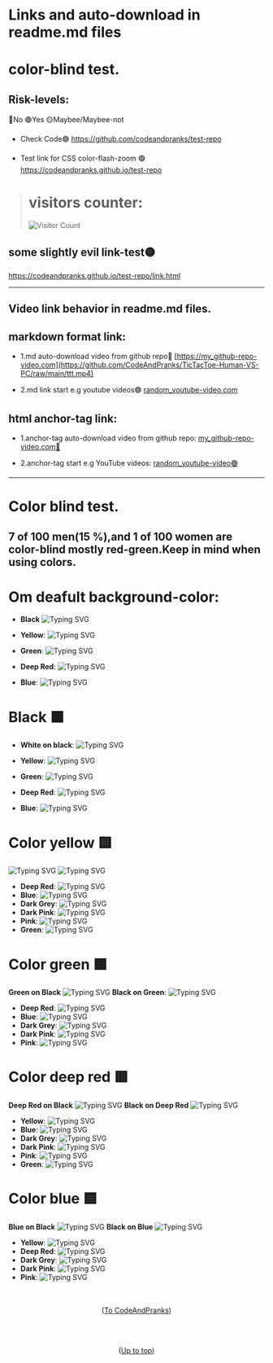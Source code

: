 <a id="up"></a>
#  Links and auto-download in readme.md files 
# color-blind test.
## Risk-levels:
 
  🔴No  🟢Yes  🟡Maybee/Maybee-not
  
- Check Code🟢
https://github.com/codeandpranks/test-repo 
 
- Test link for CSS color-flash-zoom 🟢
https://codeandpranks.github.io/test-repo
> # visitors counter:
>![Visitor Count](https://profile-counter.glitch.me/CodeAndpranks/count.svg)
## some slightly evil link-test🟡
https://codeandpranks.github.io/test-repo/link.html
<hr>

## Video link behavior in readme.md files. 
  ## markdown format link:
- 1.md auto-download video from github repo🔴
[https://my_github-repo-video.com](https://github.com/CodeAndPranks/TicTacToe-Human-VS-PC/raw/main/ttt.mp4)

- 2.md link start e.g youtube videos🟢
 [random_youtube-video.com](https://youtu.be/VS6UOyTb5eU?si=nfloz13KWQ7gBCOV)

## html anchor-tag link:
- 1.anchor-tag auto-download video from github repo:
<a href="https://github.com/CodeAndPranks/TicTacToe-Human-VS-PC/raw/main/ttt.mp4" target="_blank">my_github-repo-video.com🔴</a>

- 2.anchor-tag start e.g YouTube videos:
<a href="https://youtu.be/VS6UOyTb5eU?si=nfloz13KWQ7gBCOV" target="_blank">random_youtube-video🟢</a>
<hr>

# Color blind test.
## 7 of 100 men(15 %),and 1 of 100 women are color-blind mostly red-green.Keep in mind when using colors.
# Om deafult background-color:
- **Black**
 ![Typing SVG](https://readme-typing-svg.demolab.com?font=Fira+Code&duration=2000&pause=1000&color=000000&background=FFFFFF00&width=435&lines=Test+Black+Text+White+Background)
- **Yellow**:
  ![Typing SVG](https://readme-typing-svg.demolab.com?font=Fira+Code&duration=2000&pause=1000&color=FFFF00&background=FFFFFF00&width=435&lines=Test+Yellow+Text+White+Background)

- **Green**:
  ![Typing SVG](https://readme-typing-svg.demolab.com?font=Fira+Code&duration=2000&pause=1000&color=00FF00&background=FFFFFF00&width=435&lines=Test+Green+Text+White+Background)

- **Deep Red**:
  ![Typing SVG](https://readme-typing-svg.demolab.com?font=Fira+Code&duration=2000&pause=1000&color=8B0000&background=FFFFFF00&width=435&lines=Test+Deep+Red+Text+White+Background)

- **Blue**:
  ![Typing SVG](https://readme-typing-svg.demolab.com?font=Fira+Code&duration=2000&pause=1000&color=0000FF&background=FFFFFF00&width=435&lines=Test+Blue+Text+White+Background)
# Black ⬛
- **White on black**: ![Typing SVG](https://readme-typing-svg.demolab.com?font=Fira+Code&duration=2000&pause=1000&color=FFFFFF&background=000000&width=435&lines=Test+White+Text+black+Background)
 - **Yellow**:
  ![Typing SVG](https://readme-typing-svg.demolab.com?font=Fira+Code&duration=2000&pause=1000&color=FFFF00&background=000000&width=435&lines=Test+Yellow+Text+Black+Background)

- **Green**:
  ![Typing SVG](https://readme-typing-svg.demolab.com?font=Fira+Code&duration=2000&pause=1000&color=00FF00&background=000000&width=435&lines=Test+Green+Text+Black+Background)

- **Deep Red**:
  ![Typing SVG](https://readme-typing-svg.demolab.com?font=Fira+Code&duration=2000&pause=1000&color=8B0000&background=000000&width=435&lines=Test+Deep+Red+Text+Black+Background)

- **Blue**:
  ![Typing SVG](https://readme-typing-svg.demolab.com?font=Fira+Code&duration=2000&pause=1000&color=0000FF&background=000000&width=435&lines=Test+Blue+Text+Black+Background)
# Color yellow 🟨
![Typing SVG](https://readme-typing-svg.demolab.com?font=Fira+Code&duration=2000&pause=1000&color=FFFF00&background=000000&width=435&lines=Test+Yellow+Text+Black+Background)
![Typing SVG](https://readme-typing-svg.demolab.com?font=Fira+Code&duration=2000&pause=1000&color=000000&background=FFFF00&width=435&lines=Test+Black+Text+Yellow+Background)
- **Deep Red**: ![Typing SVG](https://readme-typing-svg.demolab.com?font=Fira+Code&duration=2000&pause=1000&color=8B0000&background=FFFF00&width=435&lines=Deep+Red+Text+Yellow+Background)
- **Blue**: ![Typing SVG](https://readme-typing-svg.demolab.com?font=Fira+Code&duration=2000&pause=1000&color=0000FF&background=FFFF00&width=435&lines=Blue+Text+Yellow+Background)
- **Dark Grey**: ![Typing SVG](https://readme-typing-svg.demolab.com?font=Fira+Code&duration=2000&pause=1000&color=333333&background=FFFF00&width=435&lines=Dark+Grey+Text+Yellow+Background)
- **Dark Pink**: ![Typing SVG](https://readme-typing-svg.demolab.com?font=Fira+Code&duration=2000&pause=1000&color=FF1493&background=FFFF00&width=435&lines=Dark+Pink+Text+Yellow+Background)
- **Pink**: ![Typing SVG](https://readme-typing-svg.demolab.com?font=Fira+Code&duration=2000&pause=1000&color=FFC0CB&background=FFFF00&width=435&lines=Pink+Text+Yellow+Background)
- **Green**: ![Typing SVG](https://readme-typing-svg.demolab.com?font=Fira+Code&duration=2000&pause=1000&color=008000&background=FFFF00&width=435&lines=Green+Text+Yellow+Background)
# Color green 🟩
**Green on Black** ![Typing SVG](https://readme-typing-svg.demolab.com?font=Fira+Code&duration=2000&pause=1000&color=008000&background=000000&width=435&lines=Test+Green+Text+Black+Background)
**Black on Green**: ![Typing SVG](https://readme-typing-svg.demolab.com?font=Fira+Code&duration=2000&pause=1000&color=000000&background=008000&width=435&lines=Test+Green+Text+Black+Background)
- **Deep Red**: ![Typing SVG](https://readme-typing-svg.demolab.com?font=Fira+Code&duration=2000&pause=1000&color=8B0000&background=008000&width=435&lines=Deep+Red+Text+Green+Background)
- **Blue**: ![Typing SVG](https://readme-typing-svg.demolab.com?font=Fira+Code&duration=2000&pause=1000&color=0000FF&background=008000&width=435&lines=Blue+Text+Green+Background)
- **Dark Grey**: ![Typing SVG](https://readme-typing-svg.demolab.com?font=Fira+Code&duration=2000&pause=1000&color=333333&background=008000&width=435&lines=Dark+Grey+Text+Green+Background)
- **Dark Pink**: ![Typing SVG](https://readme-typing-svg.demolab.com?font=Fira+Code&duration=2000&pause=1000&color=FF1493&background=008000&width=435&lines=Dark+Pink+Text+Green+Background)
- **Pink**: ![Typing SVG](https://readme-typing-svg.demolab.com?font=Fira+Code&duration=2000&pause=1000&color=FFC0CB&background=008000&width=435&lines=Pink+Text+Green+Background)


# Color deep red 🟥
**Deep Red on Black** ![Typing SVG](https://readme-typing-svg.demolab.com?font=Fira+Code&duration=2000&pause=1000&color=FF0000&background=000000&width=435&lines=Test+Deep+Red+Text+Black+Background)
**Black on Deep Red**
![Typing SVG](https://readme-typing-svg.demolab.com?font=Fira+Code&duration=2000&pause=1000&color=000000&background=FF0000&width=435&lines=Test+Black+Text+Deep+Red+Background)
- **Yellow**: ![Typing SVG](https://readme-typing-svg.demolab.com?font=Fira+Code&duration=2000&pause=1000&color=FFFF00&background=FF0000&width=435&lines=Yellow+Text+Deep+Red+Background)
- **Blue**: ![Typing SVG](https://readme-typing-svg.demolab.com?font=Fira+Code&duration=2000&pause=1000&color=0000FF&background=FF0000&width=435&lines=Blue+Text+Deep+Red+Background)
- **Dark Grey**: ![Typing SVG](https://readme-typing-svg.demolab.com?font=Fira+Code&duration=2000&pause=1000&color=333333&background=FF0000&width=435&lines=Dark+Grey+Text+Deep+Red+Background)
- **Dark Pink**: ![Typing SVG](https://readme-typing-svg.demolab.com?font=Fira+Code&duration=2000&pause=1000&color=FF1493&background=FF0000&width=435&lines=Dark+Pink+Text+Deep+Red+Background)
- **Pink**: ![Typing SVG](https://readme-typing-svg.demolab.com?font=Fira+Code&duration=2000&pause=1000&color=FFC0CB&background=FF0000&width=435&lines=Pink+Text+Deep+Red+Background)
- **Green**: ![Typing SVG](https://readme-typing-svg.demolab.com?font=Fira+Code&duration=2000&pause=1000&color=008000&background=FF0000&width=435&lines=Green+Text+Deep+Red+Background)

# Color blue 🟦
**Blue on Black**
![Typing SVG](https://readme-typing-svg.demolab.com?font=Fira+Code&duration=2000&pause=1000&color=0000FF&background=000000&width=435&lines=Test+Blue+Text+Black+Background)
**Black on Blue**
![Typing SVG](https://readme-typing-svg.demolab.com?font=Fira+Code&duration=2000&pause=1000&color=000000&background=0000FF&width=435&lines=Blue+Text+Blue+Background)
- **Yellow**: ![Typing SVG](https://readme-typing-svg.demolab.com?font=Fira+Code&duration=2000&pause=1000&color=FFFF00&background=0000FF&width=435&lines=Test+Yellow+Text+Blue+Background)
- **Deep Red**: ![Typing SVG](https://readme-typing-svg.demolab.com?font=Fira+Code&duration=2000&pause=1000&color=8B0000&background=0000FF&width=435&lines=Deep+Red+Text+Blue+Background)
- **Dark Grey**: ![Typing SVG](https://readme-typing-svg.demolab.com?font=Fira+Code&duration=2000&pause=1000&color=333333&background=0000FF&width=435&lines=Dark+Grey+Text+Blue+Background)
- **Dark Pink**: ![Typing SVG](https://readme-typing-svg.demolab.com?font=Fira+Code&duration=2000&pause=1000&color=FF1493&background=0000FF&width=435&lines=Dark+Pink+Text+Blue+Background)
- **Pink**: ![Typing SVG](https://readme-typing-svg.demolab.com?font=Fira+Code&duration=2000&pause=1000&color=FFC0CB&background=0000FF&width=435&lines=Pink+Text+Blue+Background)
<br><br><br>
<p align="center">(<a href="https://github.com/CodeAndPranks/ ">To CodeAndPranks</a>)</p>
<br><br>
<p align="center">(<a href="#up">Up to top</a>)</p>
